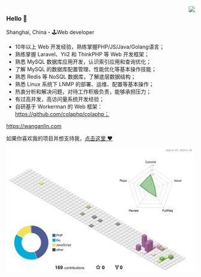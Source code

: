 <img align="right" src="https://github-readme-stats.vercel.app/api?username=wanganlin&show_icons=true&icon_color=805AD5&text_color=718096&bg_color=ffffff&hide_title=true" />

### Hello 👋

Shanghai, China・🕹Web developer

- 10年以上 Web 开发经验，熟练掌握PHP/JS/Java/Golang语言；
- 熟练掌握 Laravel、Yii2 和 ThinkPHP 等 Web 开发框架；
- 熟悉 MySQL 数据库应用开发，认识索引应用和查询优化；
- 了解 MySQL 的数据库配置管理、性能优化等基本操作技能；
- 熟悉 Redis 等 NoSQL 数据库，了解底层数据结构；
- 熟悉 Linux 系统下 LNMP 的部署、运维、配置等基本操作；
- 热衷分析和解决问题，对待工作积极负责，能够承担压力；
- 有过高并发，高访问量系统开发经验；
- 自研基于 Workerman 的 Web 框架：https://github.com/colaphp/colaphp；

https://wanganlin.com

如果你喜欢我的项目并想支持我，[点击这里 :heart:](https://github.com/sponsors/wanganlin)

![](./profile-3d-contrib/profile-south-season-animate.svg)

